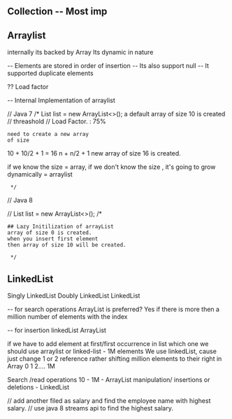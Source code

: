 
## Collection -- Most imp

## Arraylist
internally its backed by Array
Its dynamic in nature

-- Elements are stored in order of insertion
-- Its also support null 
-- It supported duplicate elements 

?? Load factor


-- Internal Implementation of arraylist

// Java 7 /* List list = new ArrayList<>(); a default array of size 10 is created // threashold // Load Factor. : 75%

    need to create a new array
    of size

10 + 10/2 + 1     = 16
n + n/2 + 1
new array of size 16 is created.

if we know the size = array, 
if we don't know the size , it's going to grow dynamically = arraylist

     */
// Java 8

//  List<Integer> list = new ArrayList<>();
/*

    ## Lazy Initilization of arrayList
    array of size 0 is created.
    when you insert first element
    then array of size 10 will be created.

     */

## LinkedList
Singly LinkedList
Doubly LinkedList
LinkedList



-- for search operations ArrayList is preferred? Yes if there is more then a million number of elements with the index

-- for insertion linkedList ArrayList

if we have to add element at first/first occurrence in list which one we should use arraylist or linked-list - 1M elements 
We use linkedList, cause just change 1 or 2 reference rather shifting million elements to their right in Array
0 1 2.... 1M

Search /read operations 10 - 1M - ArrayList manipulation/ insertions or deletions - LinkedList

// add another filed as salary and find the employee name with highest salary.
// use java 8 streams api to find the highest salary. 